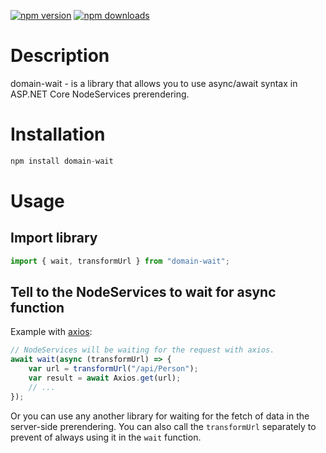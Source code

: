 [![npm version](https://img.shields.io/npm/v/domain-wait.svg?style=flat-square)](https://www.npmjs.com/package/domain-wait)
[![npm downloads](https://img.shields.io/npm/dm/domain-wait.svg?style=flat-square)](https://www.npmjs.com/package/domain-wait)

# Description
domain-wait - is a library that allows you to use async/await syntax in ASP.NET Core NodeServices prerendering.

# Installation
```typescript
npm install domain-wait
```

# Usage

## Import library
```typescript
import { wait, transformUrl } from "domain-wait";
```

## Tell to the NodeServices to wait for async function
Example with [axios](https://github.com/axios/axios):
```typescript
// NodeServices will be waiting for the request with axios.
await wait(async (transformUrl) => {
	var url = transformUrl("/api/Person");
    var result = await Axios.get(url);	
	// ...
});
```
Or you can use any another library for waiting for the fetch of data in the server-side prerendering.
You can also call the `transformUrl` separately to prevent of always using it in the `wait` function.
